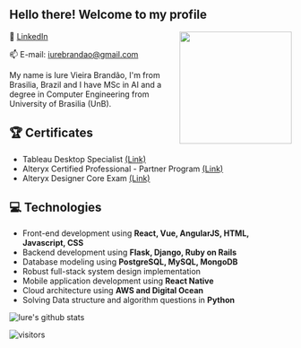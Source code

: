 <h2> Hello there! Welcome to my profile</h2>

<img align='right' src='https://user-images.githubusercontent.com/5713670/87202985-820dcb80-c2b6-11ea-9f56-7ec461c497c3.gif' width='200"'>

:link: [LinkedIn](https://www.linkedin.com/in/iure-brandao/)

📫 E-mail: iurebrandao@gmail.com

My name is Iure Vieira Brandão, I'm from Brasilia, Brazil and I have MSc in AI and a degree in Computer Engineering from University of Brasilia (UnB). 

## :trophy: Certificates
* Tableau Desktop Specialist [(Link)](https://www.youracclaim.com/badges/0811d45d-fe11-4d51-a45f-f1a27e002b8c/linked_in_profile)
* Alteryx Certified Professional - Partner Program [(Link)](https://drive.google.com/file/d/1Fpig0mNcVKffB2CJKnF3_ZJUr_R7426P/view)
* Alteryx Designer Core Exam [(Link)](https://s3.us-east-2.amazonaws.com/ayx.certificates/20190324_AlterxDesignerCore9kFVPVTV65kNRdlW6xmMaVnVtNGdNJj5VbPBnVuNGbK12oVRahWOt90MrRVT.pdf)

## :computer: Technologies
- Front-end development using **React, Vue, AngularJS, HTML, Javascript, CSS**
- Backend development using **Flask, Django, Ruby on Rails**
- Database modeling using **PostgreSQL, MySQL, MongoDB**
- Robust full-stack system design implementation
- Mobile application development using **React Native**
- Cloud architecture using **AWS and Digital Ocean**
- Solving Data structure and algorithm questions in **Python**

![Iure's github stats](https://github-readme-stats.vercel.app/api?username=iurebrandao&hide=["issues"]&show_icons=true)

![visitors](https://visitor-badge.glitch.me/badge?page_id=iurebrandao)
